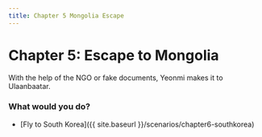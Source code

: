 ```yaml
---
title: Chapter 5 Mongolia Escape
---
```


# Chapter 5: Escape to Mongolia

With the help of the NGO or fake documents, Yeonmi makes it to Ulaanbaatar.

### What would you do?
- [Fly to South Korea]({{ site.baseurl }}/scenarios/chapter6-southkorea)
